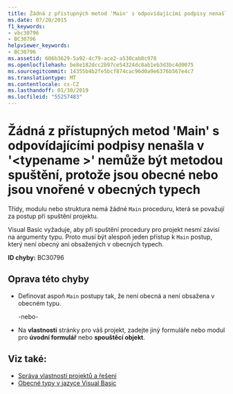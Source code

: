 ```yaml
---
title: Žádná z přístupných metod 'Main' s odpovídajícími podpisy nenašla v '<typename>' nemůže být metodou spuštění, protože jsou obecné nebo jsou vnořené v obecných typech
ms.date: 07/20/2015
f1_keywords:
- vbc30796
- BC30796
helpviewer_keywords:
- BC30796
ms.assetid: 606b3629-5a92-4c79-ace2-a530cab8c978
ms.openlocfilehash: be8e182dcc2b97ce54324dc8ab1eb3d3bc4d0075
ms.sourcegitcommit: 14355b4b2fe5bcf874cac96d0a9e6376b567e4c7
ms.translationtype: MT
ms.contentlocale: cs-CZ
ms.lasthandoff: 01/30/2019
ms.locfileid: "55257483"
---
```

# <a name="none-of-the-accessible-main-methods-with-the-appropriate-signatures-found-in-typename-can-be-the-startup-method-since-they-are-either-generic-or-nested-in-generic-types"></a>Žádná z přístupných metod 'Main' s odpovídajícími podpisy nenašla v '\<typename >' nemůže být metodou spuštění, protože jsou obecné nebo jsou vnořené v obecných typech
Třídy, modulu nebo struktura nemá žádné `Main` proceduru, která se považují za postup při spuštění projektu.  
  
 Visual Basic vyžaduje, aby při spuštění procedury pro projekt nesmí závisí na argumenty typu. Proto musí být alespoň jeden přístup k `Main` postup, který není obecný ani obsažených v obecných typech.  
  
 **ID chyby:** BC30796  
  
## <a name="to-correct-this-error"></a>Oprava této chyby  
  
-   Definovat aspoň `Main` postupy tak, že není obecná a není obsažena v obecném typu.  
  
     -nebo-  
  
-   Na **vlastnosti** stránky pro váš projekt, zadejte jiný formuláře nebo modul pro **úvodní formulář** nebo **spouštěcí objekt**.  
  
## <a name="see-also"></a>Viz také:
- [Správa vlastností projektů a řešení](/visualstudio/ide/managing-project-and-solution-properties)
- [Obecné typy v jazyce Visual Basic](../../visual-basic/programming-guide/language-features/data-types/generic-types.md)

